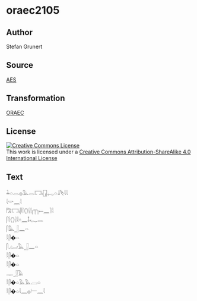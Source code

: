 # oraec2105

## Author

Stefan Grunert

## Source

[AES](https://github.com/simondschweitzer/aes)

## Transformation

[ORAEC](https://oraec.github.io/)

## License

<a rel="license" href="http://creativecommons.org/licenses/by-sa/4.0/"><img alt="Creative Commons License" style="border-width:0" src="https://i.creativecommons.org/l/by-sa/4.0/88x31.png" /></a><br />This work is licensed under a <a rel="license" href="http://creativecommons.org/licenses/by-sa/4.0/">Creative Commons Attribution-ShareAlike 4.0 International License</a>

## Text

𓇓𓏏𓂋𓐍𓅓𓂋𓉐𓏤𓉗𓉻𓏏𓇍𓌸𓇋𓇋<br>
𓇋𓎡𓈖𓇋<br>
𓀗𓉐𓏤𓋴𓌉𓂘𓍛𓍛𓉲𓍿𓈖𓍘𓇋<br>
𓋴𓌉𓂘𓍛𓎛𓏌𓈖𓄤𓆑𓂋<br>
𓋴𓅓𓃀𓈖𓏏<br>
𓎛𓋴�𓏏<br>
𓋴𓈎𓐓𓅓𓃀𓈖𓏏<br>
𓎛𓋴�𓏏<br>
𓎛𓋴�𓏏<br>
𓊃𓃀𓄿<br>
𓎛𓋴�𓏏𓅓𓅓𓐙𓏏<br>
𓎛𓋴�𓏏𓇋𓈖𓐍𓍕𓈖𓇋<br>
